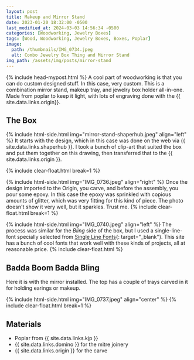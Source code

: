 ```yaml
---
layout: post
title: Makeup and Mirror Stand
date: 2023-01-20 18:32:00 -0500
last_modified_at: 2024-03-03 14:56:34 -0500
categories: [Woodworking, Jewelry Boxes]
tags: [Wood, Woodworking, Jewelry Boxes, Boxes, Poplar]
image:
  path: /thumbnails/IMG_0734.jpeg
  alt: Combo Jewelry Box Thing and Mirror Stand
img_path: /assets/img/posts/mirror-stand
---
```

{% include head-mypost.html %}
A cool part of woodworking is that you can do custom designed stuff.  In this case, very custom.  This is a combination mirror stand, makeup tray, and jewelry box holder all-in-one.  Made from poplar to keep it light, with lots of engraving done with the {{ site.data.links.origin}}.

## The Box

{% include html-side.html img="mirror-stand-shaperhub.jpeg" align="left" %}
It starts with the design, which in this case was done on the web via {{ site.data.links.shaperhub }}.  I took a bunch of clip-art that suited the box and put them together on this drawing, then transferred that to the {{ site.data.links.origin }}.

{% include clear-float.html break=1 %}

{% include html-side.html img="IMG_0736.jpeg" align="right" %}
Once the design imported to the Origin, you carve, and before the assembly, you pour some epoxy.  In this case the epoxy was sprinkled with copious amounts of glitter, which was very fitting for this kind of piece.  The photo doesn't show it very well, but it sparkles.  Trust me.
{% include clear-float.html break=1 %}

{% include html-side.html img="IMG_0740.jpeg" align="left" %}
The process was similar for the _Bling_ side of the box, but I used a single-line-font specially selected from [Single Line Fonts](https://www.singlelinefonts.com){: target="_blank"}.  This site has a bunch of cool fonts that work well with these kinds of projects, all at reasonable price.
{% include clear-float.html %}

## Badda Boom Badda Bling

Here it is with the mirror installed.  The top has a couple of trays carved in it for holding earings or makeup.

{% include html-side.html img="IMG_0737.jpeg" align="center" %}
{% include clear-float.html break=1 %}

## Materials

- Poplar from {{ site.data.links.kjp }}
- {{ site.data.links.domino }} for the mitre joinery
- {{ site.data.links.origin }} for the carve
